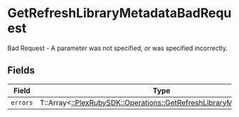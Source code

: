 # GetRefreshLibraryMetadataBadRequest

Bad Request - A parameter was not specified, or was specified incorrectly.


## Fields

| Field                                                                                                                              | Type                                                                                                                               | Required                                                                                                                           | Description                                                                                                                        |
| ---------------------------------------------------------------------------------------------------------------------------------- | ---------------------------------------------------------------------------------------------------------------------------------- | ---------------------------------------------------------------------------------------------------------------------------------- | ---------------------------------------------------------------------------------------------------------------------------------- |
| `errors`                                                                                                                           | T::Array<[::PlexRubySDK::Operations::GetRefreshLibraryMetadataErrors](../../models/operations/getrefreshlibrarymetadataerrors.md)> | :heavy_minus_sign:                                                                                                                 | N/A                                                                                                                                |